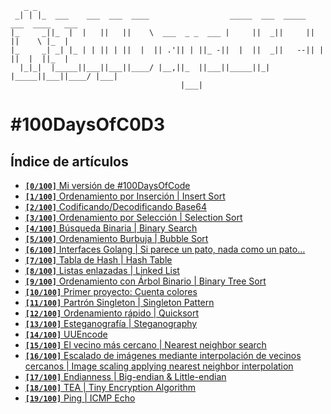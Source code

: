 ```
   _ _                                                                              
 _| | |_  ___    ___  ___  ____                  _____  ___  _____  ___  ____   ___ 
|_     _||_  |  |   ||   ||    \  ___  _ _  ___ |     ||  _||     ||   ||    \ |_  |
|_     _| _| |_ | | || | ||  |  || .'|| | ||_ -||  |  ||  _||   --|| | ||  |  ||_  |
  |_|_|  |_____||___||___||____/ |__,||_  ||___||_____||_|  |_____||___||____/ |___|
                                      |___|                                         
```

# #100DaysOfC0D3

## Índice de artículos

- [**`[0/100]`** Mi versión de #100DaysOfCode](https://medium.com/@umarquez_mx/0-100-100daysofc0d3-c952a268e057)
- [**`[1/100]`** Ordenamiento por Inserción | Insert Sort](https://medium.com/@umarquez_mx/1-100-100daysofc0d3-461329d7db3a)
- [**`[2/100]`** Codificando/Decodificando Base64](https://medium.com/@umarquez_mx/2-100-100daysofc0d3-1403726d6e2d)
- [**`[3/100]`** Ordenamiento por Selección | Selection Sort](https://medium.com/@umarquez_mx/3-100-100daysofc0d3-b92a6bc17364)
- [**`[4/100]`** Búsqueda Binaria | Binary Search](https://medium.com/@umarquez_mx/4-100-100daysofc0d3-dcda8f1af6be)
- [**`[5/100]`** Ordenamiento Burbuja | Bubble Sort](https://medium.com/@umarquez_mx/5-100-100daysofc0d3-34a17514d23b)
- [**`[6/100]`** Interfaces Golang | Si parece un pato, nada como un pato…](https://medium.com/@umarquez_mx/6-100-100daysofc0d3-f7a661dd8e1a)
- [**`[7/100]`** Tabla de Hash | Hash Table](https://medium.com/@umarquez_mx/7-100-100daysofc0d3-6eed6b4ceded)
- [**`[8/100]`** Listas enlazadas | Linked List](https://medium.com/@umarquez_mx/8-100-100daysofc0d3-755dde240e60)
- [**`[9/100]`** Ordenamiento con Árbol Binario | Binary Tree Sort](https://medium.com/@umarquez_mx/9-100-100daysofc0d3-b4a47f089b1f)
- [**`[10/100]`** Primer proyecto: Cuenta colores](https://medium.com/@umarquez_mx/10-100-100daysofc0d3-7187417844ad)
- [**`[11/100]`** Partrón Singleton | Singleton Pattern](https://medium.com/@umarquez_mx/11-100-100daysofc0d3-5d3d60c70390)
- [**`[12/100]`** Ordenamiento rápido | Quicksort](https://medium.com/@umarquez_mx/12-100-100daysofc0d3-9bf50aecde0d)
- [**`[13/100]`** Esteganografía | Steganography](https://medium.com/@umarquez_mx/13-100-100daysofc0d3-9a06e28e257)
- [**`[14/100]`** UUEncode](https://medium.com/@umarquez_mx/14-100-100daysofc0d3-ae616cce9499)
- [**`[15/100]`** El vecino más cercano | Nearest neighbor search](https://medium.com/@umarquez_mx/15-100-100daysofc0d3-237b97faa4c7)
- [**`[16/100]`** Escalado de imágenes mediante interpolación de vecinos cercanos | Image scaling applying nearest neighbor interpolation](https://medium.com/@umarquez_mx/16-100-100daysofc0d3-eef81cd44afb)
- [**`[17/100]`** Endianness | Big-endian & Little-endian](https://medium.com/@umarquez_mx/17-100-100daysofc0d3-9fd4ad3eba91)
- [**`[18/100]`** TEA | Tiny Encryption Algorithm](https://medium.com/@umarquez_mx/18-100-100daysofc0d3-294aaacd2ac1)
- [**`[19/100]`** Ping | ICMP Echo]()
